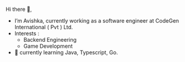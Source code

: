 Hi there 👋,<br>
- I’m Avishka, currently working as a software engineer at CodeGen International ( Pvt ) Ltd.<br>
- Interests : <br>
  - Backend Engineering<br> 
  - Game Development<br>
- 🌱 currently learning Java, Typescript, Go.<br><br><br>

<!--
![Top Langs](https://github-readme-stats.vercel.app/api/top-langs/?username=AvishkaWeebadde&layout=compact&theme=tokyonight)&nbsp;&nbsp;&nbsp;<br>
![GitHub stats](https://github-readme-stats.vercel.app/api?username=AvishkaWeebadde&show_icons=true&theme=tokyonight)<br>
![](https://komarev.com/ghpvc/?username=AvishkaWeebadde&style=flat-square)
-->
